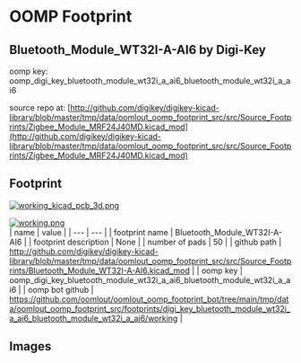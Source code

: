 # OOMP Footprint  
## Bluetooth_Module_WT32I-A-AI6  by Digi-Key  
  
oomp key: oomp_digi_key_bluetooth_module_wt32i_a_ai6_bluetooth_module_wt32i_a_ai6  
  
source repo at: [http://github.com/digikey/digikey-kicad-library/blob/master/tmp/data/oomlout_oomp_footprint_src/src/Source_Footprints/Zigbee_Module_MRF24J40MD.kicad_mod](http://github.com/digikey/digikey-kicad-library/blob/master/tmp/data/oomlout_oomp_footprint_src/src/Source_Footprints/Zigbee_Module_MRF24J40MD.kicad_mod)  
## Footprint  
  
[![working_kicad_pcb_3d.png](working_kicad_pcb_3d_600.png)](working_kicad_pcb_3d.png)  
  
[![working.png](working_600.png)](working.png)  
| name | value | 
| --- | --- | 
| footprint name | Bluetooth_Module_WT32I-A-AI6 | 
| footprint description | None | 
| number of pads | 50 | 
| github path | http://github.com/digikey/digikey-kicad-library/blob/master/tmp/data/oomlout_oomp_footprint_src/src/Source_Footprints/Bluetooth_Module_WT32I-A-AI6.kicad_mod | 
| oomp key | oomp_digi_key_bluetooth_module_wt32i_a_ai6_bluetooth_module_wt32i_a_ai6 | 
| oomp bot github | https://github.com/oomlout/oomlout_oomp_footprint_bot/tree/main/tmp/data/oomlout_oomp_footprint_src/footprints/digi_key_bluetooth_module_wt32i_a_ai6_bluetooth_module_wt32i_a_ai6/working | 
## Images  
